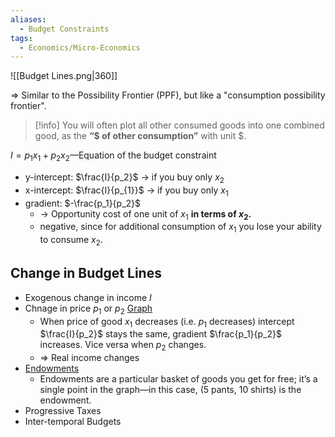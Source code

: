 ```yaml
---
aliases:
  - Budget Constraints
tags:
  - Economics/Micro-Economics
---
```


![[Budget Lines.png|360]]

⇒ Similar to the Possibility Frontier (PPF), but like a "consumption possibility frontier".

> [!info]
  You will often plot all other consumed goods into one combined good, as the **“$ of other consumption”** with unit $.

$I=p_1x_1+p_2x_2$—Equation of the budget constraint
- y-intercept: $\frac{I}{p_2}$ → if you buy only $x_{2}$
- x-intercept: $\frac{I}{p_{1}}$ → if you buy only $x_{1}$
- gradient: $-\frac{p_1}{p_2}$
	- → Opportunity cost of one unit of $x_1$ **in terms of $x_2$.**
	- negative, since for additional consumption of $x_1$ you lose your ability to consume $x_2$.

## Change in Budget Lines

- Exogenous change in income $I$
- Chnage in price $p_{1}$ or $p_{2}$ [Graph](Screen_Shot_2022-09-01_at_15.34.06.png)
	- When price of good $x_1$ decreases (i.e. $p_1$ decreases) intercept $\frac{I}{p_2}$ stays the same, gradient $\frac{p_1}{p_2}$ increases. Vice versa when $p_2$ changes.
	- ⇒ Real income changes
- [Endowments](Screen_Shot_2022-09-01_at_15.31.59.png)
	- Endowments are a particular basket of goods you get for free; it’s a single point in the graph—in this case, (5 pants, 10 shirts) is the endowment.
- Progressive Taxes
- Inter-temporal Budgets
